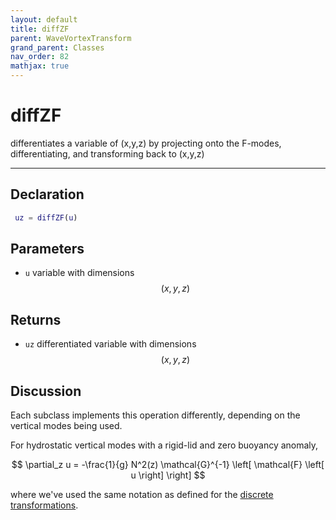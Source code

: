 ```yaml
---
layout: default
title: diffZF
parent: WaveVortexTransform
grand_parent: Classes
nav_order: 82
mathjax: true
---
```


#  diffZF

differentiates a variable of (x,y,z) by projecting onto the F-modes, differentiating, and transforming back to (x,y,z)


---

## Declaration
```matlab
 uz = diffZF(u)
```
## Parameters
+ `u`  variable with dimensions $$(x,y,z)$$

## Returns
+ `uz`  differentiated variable with dimensions $$(x,y,z)$$

## Discussion

Each subclass implements this operation differently, depending on the vertical modes being used.

For hydrostatic vertical modes with a rigid-lid and zero buoyancy anomaly,

$$
\partial_z u = -\frac{1}{g} N^2(z)  \mathcal{G}^{-1} \left[ \mathcal{F} \left[ u \right] \right]
$$

where we've used the same notation as defined for the [discrete transformations](/transformations/transformations.html).

